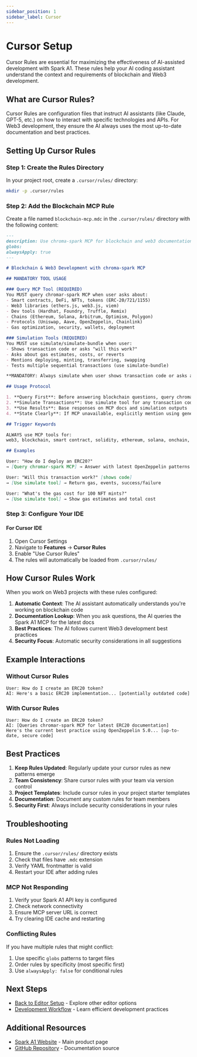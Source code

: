 ```yaml
---
sidebar_position: 1
sidebar_label: Cursor
---
```


# Cursor Setup

Cursor Rules are essential for maximizing the effectiveness of AI-assisted development with Spark A1. These rules help your AI coding assistant understand the context and requirements of blockchain and Web3 development.

## What are Cursor Rules?

Cursor Rules are configuration files that instruct AI assistants (like Claude, GPT-5, etc.) on how to interact with specific technologies and APIs. For Web3 development, they ensure the AI always uses the most up-to-date documentation and best practices.

## Setting Up Cursor Rules

### Step 1: Create the Rules Directory

In your project root, create a `.cursor/rules/` directory:

```bash
mkdir -p .cursor/rules
```

### Step 2: Add the Blockchain MCP Rule

Create a file named `blockchain-mcp.mdc` in the `.cursor/rules/` directory with the following content:

```markdown
---
description: Use chroma-spark MCP for blockchain and web3 documentation
globs:
alwaysApply: true
---

# Blockchain & Web3 Development with chroma-spark MCP

## MANDATORY TOOL USAGE

### Query MCP Tool (REQUIRED)
You MUST query chromar-spark MCP when user asks about:
- Smart contracts, DeFi, NFTs, tokens (ERC-20/721/1155)
- Web3 libraries (ethers.js, web3.js, viem)
- Dev tools (Hardhat, Foundry, Truffle, Remix)
- Chains (Ethereum, Solana, Arbitrum, Optimism, Polygon)
- Protocols (Uniswap, Aave, OpenZeppelin, Chainlink)
- Gas optimization, security, wallets, deployment

### Simulation Tools (REQUIRED)
You MUST use simulate/simulate-bundle when user:
- Shows transaction code or asks "will this work?"
- Asks about gas estimates, costs, or reverts
- Mentions deploying, minting, transferring, swapping
- Tests multiple sequential transactions (use simulate-bundle)

**MANDATORY: Always simulate when user shows transaction code or asks about transaction outcomes.**

## Usage Protocol

1. **Query First**: Before answering blockchain questions, query chromar-spark MCP
2. **Simulate Transactions**: Use simulate tool for any transaction code or gas questions
3. **Use Results**: Base responses on MCP docs and simulation outputs
4. **State Clearly**: If MCP unavailable, explicitly mention using general knowledge

## Trigger Keywords

ALWAYS use MCP tools for:
web3, blockchain, smart contract, solidity, ethereum, solana, onchain, dapp, defi, nft, token, erc20, erc721, erc1155, wallet, transaction, gas, gwei, abi, deploy, mint, transfer, swap, stake, approve, simulate, revert, hardhat, foundry, truffle, remix, viem, ethers, web3js, uniswap, aave, compound, polymarket, opensea, chainlink, polygon, arbitrum, optimism, avalanche, layer2, metamask, infura, alchemy, ipfs

## Examples

User: "How do I deploy an ERC20?"
→ [Query chromar-spark MCP] → Answer with latest OpenZeppelin patterns

User: "Will this transaction work?" [shows code]
→ [Use simulate tool] → Return gas, events, success/failure

User: "What's the gas cost for 100 NFT mints?"
→ [Use simulate tool] → Show gas estimates and total cost
```

### Step 3: Configure Your IDE

#### For Cursor IDE

1. Open Cursor Settings
2. Navigate to **Features** → **Cursor Rules**
3. Enable "Use Cursor Rules"
4. The rules will automatically be loaded from `.cursor/rules/`


## How Cursor Rules Work

When you work on Web3 projects with these rules configured:

1. **Automatic Context**: The AI assistant automatically understands you're working on blockchain code
2. **Documentation Lookup**: When you ask questions, the AI queries the Spark A1 MCP for the latest docs
3. **Best Practices**: The AI follows current Web3 development best practices
4. **Security Focus**: Automatic security considerations in all suggestions

## Example Interactions

### Without Cursor Rules
```
User: How do I create an ERC20 token?
AI: Here's a basic ERC20 implementation... [potentially outdated code]
```

### With Cursor Rules
```
User: How do I create an ERC20 token?
AI: [Queries chromar-spark MCP for latest ERC20 documentation]
Here's the current best practice using OpenZeppelin 5.0... [up-to-date, secure code]
```

## Best Practices

1. **Keep Rules Updated**: Regularly update your cursor rules as new patterns emerge
2. **Team Consistency**: Share cursor rules with your team via version control
3. **Project Templates**: Include cursor rules in your project starter templates
4. **Documentation**: Document any custom rules for team members
5. **Security First**: Always include security considerations in your rules

## Troubleshooting

### Rules Not Loading

1. Ensure the `.cursor/rules/` directory exists
2. Check that files have `.mdc` extension
3. Verify YAML frontmatter is valid
4. Restart your IDE after adding rules

### MCP Not Responding

1. Verify your Spark A1 API key is configured
2. Check network connectivity
3. Ensure MCP server URL is correct
4. Try clearing IDE cache and restarting

### Conflicting Rules

If you have multiple rules that might conflict:
1. Use specific `globs` patterns to target files
2. Order rules by specificity (most specific first)
3. Use `alwaysApply: false` for conditional rules

## Next Steps

- [Back to Editor Setup](/docs/editors) - Explore other editor options
- [Development Workflow](/docs/workflow) - Learn efficient development practices

## Additional Resources

- [Spark A1 Website](https://chrom.ar) - Main product page
- [GitHub Repository](https://github.com/chrom-ar/docs) - Documentation source